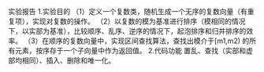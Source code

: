 实验报告 1.实验目的 （1）定义一个复数类，随机生成一个无序的复数向量（有重复项），实现对复数的操作。 （2）以复数的模为基准进行排序（模相同的情况下，以实部为基准），比较顺序、乱序、逆序的情况下，起泡排序和归并排序的效率。 （3）在顺序的复数向量中，实现区间查找算法，查找出模介于[m1,m2) 的所有元素，按序存于一个子向量中作为返回值。 2.代码功能 置乱、查找（实部和虚部均相同）、插入、删除和唯一化。
